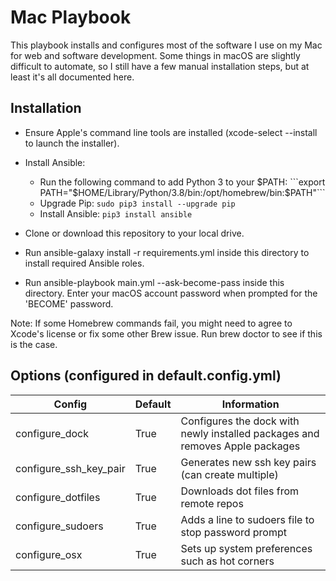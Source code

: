 # Mac Playbook

This playbook installs and configures most of the software I use on my Mac for web and software development. Some things in macOS are slightly difficult to automate, so I still have a few manual installation steps, but at least it's all documented here.
## Installation

- Ensure Apple's command line tools are installed (xcode-select --install to launch the installer).

- Install Ansible:
    - Run the following command to add Python 3 to your $PATH: ```export PATH="$HOME/Library/Python/3.8/bin:/opt/homebrew/bin:$PATH"```
    - Upgrade Pip: ```sudo pip3 install --upgrade pip```
    - Install Ansible: ```pip3 install ansible```
        
- Clone or download this repository to your local drive.

- Run ansible-galaxy install -r requirements.yml inside this directory to install required Ansible roles.

- Run ansible-playbook main.yml --ask-become-pass inside this directory. Enter your macOS account password when prompted for the 'BECOME' password.

Note: If some Homebrew commands fail, you might need to agree to Xcode's license or fix some other Brew issue. Run brew doctor to see if this is the case.

## Options (configured in default.config.yml)
Config | Default | Information
------------ | ------------- | -------------
configure_dock | True | Configures the dock with newly installed packages and removes Apple packages
configure_ssh_key_pair | True | Generates new ssh key pairs (can create multiple)
configure_dotfiles | True | Downloads dot files from remote repos
configure_sudoers | True | Adds a line to sudoers file to stop password prompt
configure_osx | True | Sets up system preferences such as hot corners
